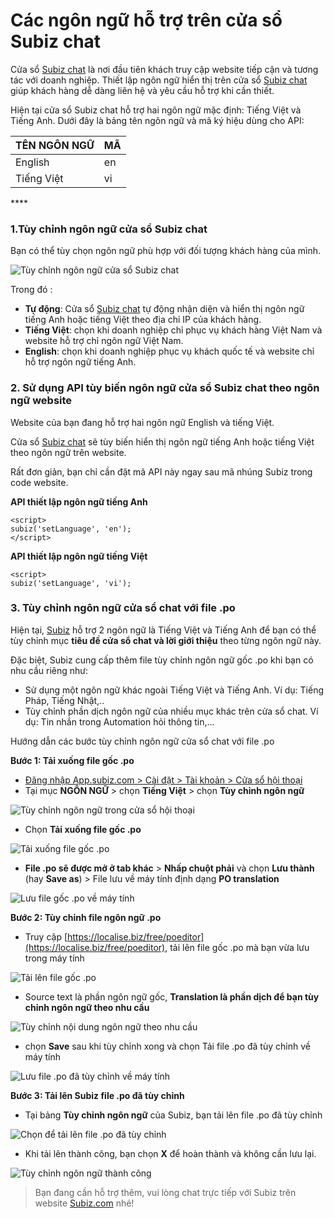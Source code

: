 # Các ngôn ngữ hỗ trợ trên cửa sổ Subiz chat

Cửa sổ [Subiz chat](https://subiz.com/vi/live-chat.html) là nơi đầu tiên khách truy cập website tiếp cận và tương tác với doanh nghiệp. Thiết lập ngôn ngữ hiển thị trên cửa sổ [Subiz chat](https://subiz.com/vi/live-chat.html) giúp khách hàng dễ dàng liên hệ và yêu cầu hỗ trợ khi cần thiết.

Hiện tại cửa sổ Subiz chat hỗ trợ hai ngôn ngữ mặc định: Tiếng Việt và Tiếng Anh. Dưới đây là bảng tên ngôn ngữ và mã ký hiệu dùng cho API:

| **TÊN NGÔN NGỮ** | **MÃ** |
| :--- | :--- |
| English | en |
| Tiếng Việt | vi |

\*\*\*\*

### **1.Tùy chỉnh ngôn ngữ cửa sổ Subiz chat**

Bạn có thể tùy chọn ngôn ngữ phù hợp với đối tượng khách hàng của mình.  


![T&#xF9;y ch&#x1EC9;nh ng&#xF4;n ng&#x1EEF; c&#x1EED;a s&#x1ED5; Subiz chat](../../../.gitbook/assets/ngon-ngu.jpg)

Trong đó :

* **Tự động**: Cửa sổ [Subiz chat](https://subiz.com/vi/live-chat.html) tự động nhận diện và hiển thị ngôn ngữ tiếng Anh hoặc tiếng Việt theo địa chỉ IP của khách hàng.
* **Tiếng Việt**: chọn khi doanh nghiệp chỉ phục vụ khách hàng Việt Nam và website hỗ trợ chỉ ngôn ngữ Việt Nam.
* **English**: chọn khi doanh nghiệp phục vụ khách quốc tế và website chỉ hỗ trợ ngôn ngữ tiếng Anh.

### **2. Sử dụng API tùy biến ngôn ngữ cửa sổ Subiz chat theo ngôn ngữ website**

Website của bạn đang hỗ trợ hai ngôn ngữ English và tiếng Việt.

Cửa sổ [Subiz chat](https://subiz.com/vi/live-chat.html) sẽ tùy biến hiển thị ngôn ngữ tiếng Anh hoặc tiếng Việt theo ngôn ngữ trên website.

Rất đơn giản, bạn chỉ cần đặt mã API này ngay sau mã nhúng Subiz trong code website.

**API thiết lập ngôn ngữ tiếng Anh**

```text
<script>
subiz('setLanguage', 'en');
</script>
```

**API thiết lập ngôn ngữ tiếng Việt**

```text
<script>
subiz('setLanguage', 'vi');

```

### 3. Tùy chỉnh ngôn ngữ cửa sổ chat với file .po

Hiện tại, [Subiz](https://subiz.com/vi/) hỗ trợ 2 ngôn ngữ là Tiếng Việt và Tiếng Anh để bạn có thể tùy chỉnh mục **tiêu đề cửa sổ chat và lời giới thiệu** theo từng ngôn ngữ này.

Đặc biệt,  Subiz cung cấp thêm file tùy chỉnh ngôn ngữ gốc .po khi bạn có nhu cầu riêng như:

* Sử dụng một ngôn ngữ khác ngoài Tiếng Việt và Tiếng Anh. Ví dụ: Tiếng Pháp, Tiếng Nhật,..
* Tùy chỉnh phần dịch ngôn ngữ của nhiều mục khác trên cửa sổ chat. Ví dụ: Tin nhắn trong Automation hỏi thông tin,...

Hướng dẫn các bước tùy chỉnh ngôn ngữ cửa sổ chat với file .po

**Bước 1: Tải xuống file gốc .po**

* [Đăng nhập App.subiz.com &gt; Cài đặt &gt; Tài khoản &gt; Cửa sổ hội thoại ](https://app.subiz.com/settings/widget-setting)
* Tại mục **NGÔN NGỮ** &gt; chọn **Tiếng Việt** &gt; chọn **Tùy chỉnh ngôn ngữ**

![T&#xF9;y ch&#x1EC9;nh ng&#xF4;n ng&#x1EEF; trong c&#x1EED;a s&#x1ED5; h&#x1ED9;i tho&#x1EA1;i](../../../.gitbook/assets/1.-tuy-chinh.jpg)

* Chọn **Tải xuống file gốc .po**

![T&#x1EA3;i xu&#x1ED1;ng file g&#x1ED1;c .po](../../../.gitbook/assets/2.-tai-xuong-po.jpg)

* **File .po sẽ được mở ở tab khác** &gt; **Nhấp chuột phải** và chọn **Lưu thành** \(hay **Save as**\) &gt; File lưu về máy tính định dạng **PO translation**

![L&#x1B0;u file g&#x1ED1;c .po v&#x1EC1; m&#xE1;y t&#xED;nh](../../../.gitbook/assets/3.-save-as.jpg)

**Bước 2: Tùy chỉnh file ngôn ngữ .po**

*  Truy cập [https://localise.biz/free/poeditor](https://localise.biz/free/poeditor), tải lên file gốc .po mà bạn vừa lưu trong máy tính

![T&#x1EA3;i l&#xEA;n file g&#x1ED1;c .po](../../../.gitbook/assets/4.-tai-len-po.jpg)

* Source text là phần ngôn ngữ gốc, **Translation là phần dịch để bạn tùy chỉnh ngôn ngữ theo nhu cầu**

![T&#xF9;y ch&#x1EC9;nh n&#x1ED9;i dung ng&#xF4;n ng&#x1EEF; theo nhu c&#x1EA7;u](../../../.gitbook/assets/5.-dich.jpg)

* chọn **Save** sau khi tùy chỉnh xong và chọn Tải file .po đã tùy chỉnh về máy tính

![L&#x1B0;u file .po &#x111;&#xE3; t&#xF9;y ch&#x1EC9;nh v&#x1EC1; m&#xE1;y t&#xED;nh](../../../.gitbook/assets/6.-luu-ve-may.jpg)

**Bước 3: Tải lên Subiz file .po đã tùy chỉnh** 

* Tại bảng **Tùy chỉnh ngôn ngữ** của Subiz, bạn tải lên file .po đã tùy chỉnh

![Ch&#x1ECD;n &#x111;&#x1EC3; t&#x1EA3;i l&#xEA;n file .po &#x111;&#xE3; t&#xF9;y ch&#x1EC9;nh ](../../../.gitbook/assets/7.-tuy-chinh-file-po.jpg)

* Khi tải lên thành công, bạn chọn **X** để hoàn thành và không cần lưu lại.

![T&#xF9;y ch&#x1EC9;nh ng&#xF4;n ng&#x1EEF; th&#xE0;nh c&#xF4;ng](../../../.gitbook/assets/8.-luu-thanh-cong.jpg)

> Bạn đang cần hỗ trợ thêm, vui lòng chat trực tiếp với Subiz trên website [Subiz.com](https://subiz.com/vi/feature.html) nhé!















